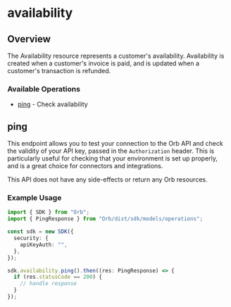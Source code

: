 # availability

## Overview

The Availability resource represents a customer's availability. Availability is created when a customer's invoice is paid, and is updated when a customer's transaction is refunded.

### Available Operations

* [ping](#ping) - Check availability

## ping

This endpoint allows you to test your connection to the Orb API and check the validity of your API key, passed in the `Authorization` header. This is particularly useful for checking that your environment is set up properly, and is a great choice for connectors and integrations.

This API does not have any side-effects or return any Orb resources.

### Example Usage

```typescript
import { SDK } from "Orb";
import { PingResponse } from "Orb/dist/sdk/models/operations";

const sdk = new SDK({
  security: {
    apiKeyAuth: "",
  },
});

sdk.availability.ping().then((res: PingResponse) => {
  if (res.statusCode == 200) {
    // handle response
  }
});
```
